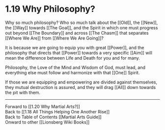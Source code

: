 # 1.19 Why Philosophy? 

Why so much philosophy? Who so much talk about the [[Old]], the [[New]], the [[Way]] towards [[The Goal]], and the Spirit in which one must progress out beyond [[The Boundary]] and across [[The Chasm]] that separates [[Where We Are]] from [[Where We Are Going]]? 

It is because we are going to equip you with great [[Power]], and the philosophy that directs that [[Power]] towards a very specific [[Aim]] will mean the difference between Life and Death for you and for many. 

Philosophy, the Love of the Mind and Wisdom of God, must lead, and everything else must follow and harmonize with that [[One]] Spirit. 

If those we are equipping and empowering are divided against themselves, they mutual destruction is assured, and they will drag [[All]] down towards the pit with them. 

____
Forward to [[1.20 Why Martial Arts?]]  
Back to [[1.18 All Things Helping One Another Rise]]  
Back to Table of Contents [[Martial Arts Guide]]  
Onward to other [[Lionsberg Wiki Books]]  

